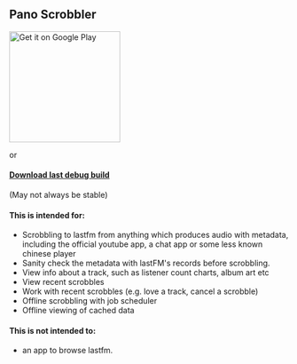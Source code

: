 ## Pano Scrobbler
<a href='https://play.google.com/store/apps/details?id=com.arn.scrobble&utm_source=github&pcampaignid=MKT-Other-global-all-co-prtnr-py-PartBadge-Mar2515-1'><img alt='Get it on Google Play' src='https://play.google.com/intl/en_us/badges/images/generic/en_badge_web_generic.png' width="200"/></a>

or
#### [Download last debug build](https://www.dropbox.com/s/itxek2r5rkc07z5/pScrobbler-debug.apk?dl=1)
\(May not always be stable\)

#### This is intended for:
- Scrobbling to lastfm from anything which produces audio with metadata, including the official youtube app, a chat app or some less known chinese player
- Sanity check the metadata with lastFM's records before scrobbling.
- View info about a track, such as listener count charts, album art etc
- View recent scrobbles
- Work with recent scrobbles (e.g. love a track, cancel a scrobble)
- Offline scrobbling with job scheduler
- Offline viewing of cached data

#### This is not intended to:
- an app to browse lastfm.
